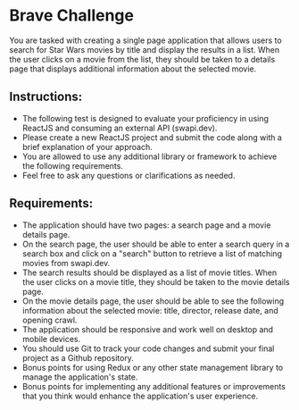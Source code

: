 # Brave Challenge

You are tasked with creating a single page application that allows users to search for Star Wars movies by title and display the results in a list. When the user clicks on a movie from the list, they should be taken to a details page that displays additional information about the selected movie.

## Instructions:
- The following test is designed to evaluate your proficiency in using ReactJS and consuming an external API (swapi.dev).
- Please create a new ReactJS project and submit the code along with a brief explanation of your approach.
- You are allowed to use any additional library or framework to achieve the following requirements.
- Feel free to ask any questions or clarifications as needed.

## Requirements:
- The application should have two pages: a search page and a movie details page.
- On the search page, the user should be able to enter a search query in a search box and click on a "search" button to retrieve a list of matching movies from swapi.dev.
- The search results should be displayed as a list of movie titles. When the user clicks on a movie title, they should be taken to the movie details page.
- On the movie details page, the user should be able to see the following information about the selected movie: title, director, release date, and opening crawl.
- The application should be responsive and work well on desktop and mobile devices.
- You should use Git to track your code changes and submit your final project as a Github repository.
- Bonus points for using Redux or any other state management library to manage the application's state.
- Bonus points for implementing any additional features or improvements that you think would enhance the application's user experience.